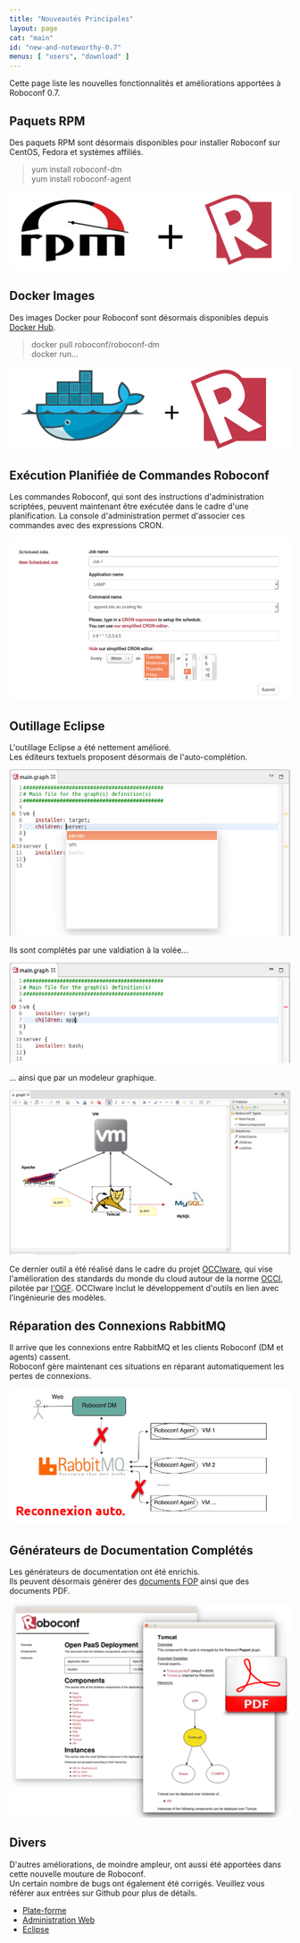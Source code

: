 ```yaml
---
title: "Nouveautés Principales"
layout: page
cat: "main"
id: "new-and-noteworthy-0.7"
menus: [ "users", "download" ]
---
```


Cette page liste les nouvelles fonctionnalités et améliorations apportées à Roboconf 0.7.


## Paquets RPM

Des paquets RPM sont désormais disponibles pour installer Roboconf sur CentOS, Fedora et systèmes affiliés.

> yum install roboconf-dm  
> yum install roboconf-agent

<img src="/resources/img/nn-0.7-rpm-packages-for-roboconf.jpg" alt="Paquets RPM pour Roboconf" class="gs" />


## Docker Images

Des images Docker pour Roboconf sont désormais disponibles depuis [Docker Hub](https://hub.docker.com/u/roboconf/).

> docker pull roboconf/roboconf-dm  
> docker run...

<img src="/resources/img/nn-0.7-docker-images-for-roboconf.jpg" alt="Images Docker pour Roboconf" class="gs" />


## Exécution Planifiée de Commandes Roboconf

Les commandes Roboconf, qui sont des instructions d'administration scriptées, peuvent maintenant
être exécutée dans le cadre d'une planification. La console d'administration permet d'associer
ces commandes avec des expressions CRON.

<img src="/resources/img/nn-0.7-scheduling-for-commands.jpg" alt="Exécution planifiée de commands Roboconf" class="gs" />


## Outillage Eclipse

L'outillage Eclipse a été nettement amélioré.  
Les éditeurs textuels proposent désormais de l'auto-complétion.

<img src="/resources/img/nn-0.7-eclipse-editor-with-auto-completion.jpg" alt="Auto-completion dans Eclipse" class="gs" />

Ils sont complétés par une valdiation à la volée...

<img src="/resources/img/nn-0.7-eclipse-editor-with-validation.jpg" alt="Validation à la volée dans Eclipse" class="gs" />

... ainsi que par un modeleur graphique.

<img src="/resources/img/nn-0.7-eclipse-graphical-modeler.jpg" alt="Éditeur graphique dans Eclipse" class="gs" />

Ce dernier outil a été réalisé dans le cadre du projet [OCCIware](http://www.occiware.org), qui vise l'amélioration
des standards du monde du cloud autour de la norme [OCCI](http://occi-wg.org), pilotée par [l'OGF](https://www.ogf.org).
OCCIware inclut le développement d'outils en lien avec l'ingénieurie des modèles.


## Réparation des Connexions RabbitMQ

Il arrive que les connexions entre RabbitMQ et les clients Roboconf (DM et agents) cassent.  
Roboconf gère maintenant ces situations en réparant automatiquement les pertes de connexions.

<img src="/resources/img/nn-0.7-auto-reconnect-fr.png" alt="Répération automatique des connexions avec RabbitMQ" class="gs" />


## Générateurs de Documentation Complétés

Les générateurs de documentation ont été enrichis.  
Ils peuvent désormais générer des [documents FOP](https://xmlgraphics.apache.org/fop/) ainsi que des documents PDF.

<img src="/resources/img/nn-0.7-doc.png" alt="Générer une documentation project en PDF" class="gs" />


## Divers

D'autres améliorations, de moindre ampleur, ont aussi été apportées dans cette nouvelle mouture de Roboconf.  
Un certain nombre de bugs ont également été corrigés. Veuillez vous référer aux entrées sur Github pour plus de détails.

* [Plate-forme](https://github.com/roboconf/roboconf-platform/issues?utf8=%E2%9C%93&q=milestone%3A0.7)
* [Administration Web](https://github.com/roboconf/roboconf-web-administration/issues?utf8=%E2%9C%93&q=milestone%3A0.7)
* [Eclipse](https://github.com/roboconf/roboconf-eclipse/issues?q=milestone%3A0.7)
